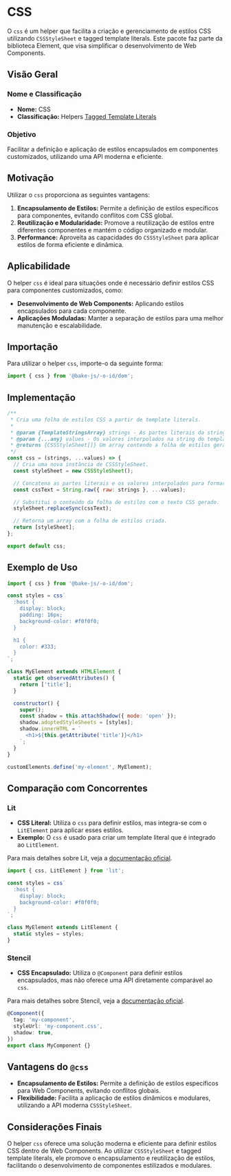 # CSS

O `css` é um helper que facilita a criação e gerenciamento de estilos CSS utilizando `CSSStyleSheet` e tagged template literals. Este pacote faz parte da biblioteca Element, que visa simplificar o desenvolvimento de Web Components.

## Visão Geral

### Nome e Classificação

- **Nome:** CSS
- **Classificação:** Helpers [Tagged Template Literals](https://developer.mozilla.org/en-US/docs/Web/JavaScript/Reference/Template_literals)

### Objetivo

Facilitar a definição e aplicação de estilos encapsulados em componentes customizados, utilizando uma API moderna e eficiente.

## Motivação

Utilizar o `css` proporciona as seguintes vantagens:

1. **Encapsulamento de Estilos:** Permite a definição de estilos específicos para componentes, evitando conflitos com CSS global.
2. **Reutilização e Modularidade:** Promove a reutilização de estilos entre diferentes componentes e mantém o código organizado e modular.
3. **Performance:** Aproveita as capacidades do `CSSStyleSheet` para aplicar estilos de forma eficiente e dinâmica.

## Aplicabilidade

O helper `css` é ideal para situações onde é necessário definir estilos CSS para componentes customizados, como:

- **Desenvolvimento de Web Components:** Aplicando estilos encapsulados para cada componente.
- **Aplicações Moduladas:** Manter a separação de estilos para uma melhor manutenção e escalabilidade.

## Importação

Para utilizar o helper `css`, importe-o da seguinte forma:

```javascript
import { css } from '@bake-js/-o-id/dom';
```

## Implementação

```javascript
/**
 * Cria uma folha de estilos CSS a partir de template literals.
 *
 * @param {TemplateStringsArray} strings - As partes literais da string do template.
 * @param {...any} values - Os valores interpolados na string do template.
 * @returns {CSSStyleSheet[]} Um array contendo a folha de estilos gerada.
 */
const css = (strings, ...values) => {
  // Cria uma nova instância de CSSStyleSheet.
  const styleSheet = new CSSStyleSheet();

  // Concatena as partes literais e os valores interpolados para formar o conteúdo CSS.
  const cssText = String.raw({ raw: strings }, ...values);

  // Substitui o conteúdo da folha de estilos com o texto CSS gerado.
  styleSheet.replaceSync(cssText);

  // Retorna um array com a folha de estilos criada.
  return [styleSheet];
};

export default css;
```

## Exemplo de Uso

```javascript
import { css } from '@bake-js/-o-id/dom';

const styles = css`
  :host {
    display: block;
    padding: 16px;
    background-color: #f0f0f0;
  }

  h1 {
    color: #333;
  }
`;

class MyElement extends HTMLElement {
  static get observedAttributes() {
    return ['title'];
  }

  constructor() {
    super();
    const shadow = this.attachShadow({ mode: 'open' });
    shadow.adoptedStyleSheets = [styles];
    shadow.innerHTML = `
      <h1>${this.getAttribute('title')}</h1>
    `;
  }
}

customElements.define('my-element', MyElement);
```

## Comparação com Concorrentes

### Lit

- **CSS Literal:** Utiliza o `css` para definir estilos, mas integra-se com o `LitElement` para aplicar esses estilos.
- **Exemplo:** O `css` é usado para criar um template literal que é integrado ao `LitElement`.

Para mais detalhes sobre Lit, veja a [documentação oficial](https://lit.dev/docs/components/styles/).

```typescript
import { css, LitElement } from 'lit';

const styles = css`
  :host {
    display: block;
    background-color: #f0f0f0;
  }
`;

class MyElement extends LitElement {
  static styles = styles;
}
```

### Stencil

- **CSS Encapsulado:** Utiliza o `@Component` para definir estilos encapsulados, mas não oferece uma API diretamente comparável ao `css`.

Para mais detalhes sobre Stencil, veja a [documentação oficial](https://stenciljs.com/docs/style).

```typescript
@Component({
  tag: 'my-component',
  styleUrl: 'my-component.css',
  shadow: true,
})
export class MyComponent {}
```

## Vantagens do `@css`

- **Encapsulamento de Estilos:** Permite a definição de estilos específicos para Web Components, evitando conflitos globais.
- **Flexibilidade:** Facilita a aplicação de estilos dinâmicos e modulares, utilizando a API moderna `CSSStyleSheet`.

## Considerações Finais

O helper `css` oferece uma solução moderna e eficiente para definir estilos CSS dentro de Web Components. Ao utilizar `CSSStyleSheet` e tagged template literals, ele promove o encapsulamento e reutilização de estilos, facilitando o desenvolvimento de componentes estilizados e modulares.
